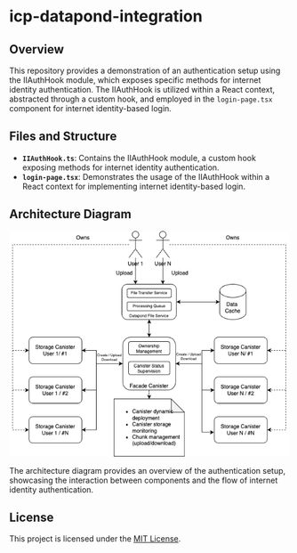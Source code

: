 # icp-datapond-integration

## Overview

This repository provides a demonstration of an authentication setup using the IIAuthHook module, which exposes specific methods for internet identity authentication. The IIAuthHook is utilized within a React context, abstracted through a custom hook, and employed in the `login-page.tsx` component for internet identity-based login.

## Files and Structure

- **`IIAuthHook.ts`**: Contains the IIAuthHook module, a custom hook exposing methods for internet identity authentication.
- **`login-page.tsx`**: Demonstrates the usage of the IIAuthHook within a React context for implementing internet identity-based login.

## Architecture Diagram

![Architecture Diagram](./architecture-diagram.png)

The architecture diagram provides an overview of the authentication setup, showcasing the interaction between components and the flow of internet identity authentication.

## License

This project is licensed under the [MIT License](LICENSE).
